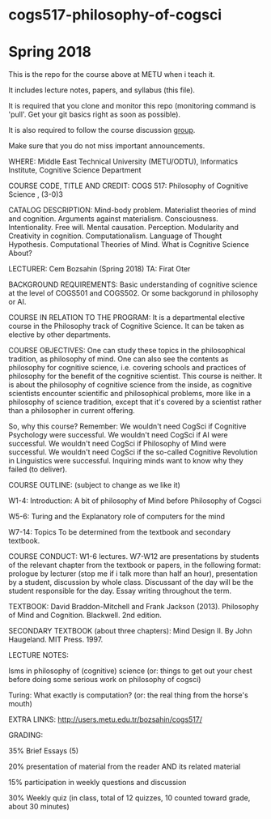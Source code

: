 # cogs517-philosophy-of-cogsci

# Spring 2018

This is the repo for the course above at METU when i teach it.

It includes lecture notes, papers, and syllabus (this file).

It is required that you clone and monitor this repo (monitoring command is 'pull'. Get your git basics right as soon as possible). 

It is also required to follow the course discussion [group](https://groups.google.com/forum/#!forum/metu-cogs517-phil-of-cogsci). 

Make sure that you do not miss important announcements.

WHERE: Middle East Technical University (METU/ODTU), Informatics Institute, Cognitive Science Department

COURSE CODE, TITLE AND CREDIT: COGS 517: Philosophy of Cognitive Science , (3-0)3

CATALOG DESCRIPTION: Mind-body problem. Materialist theories of mind and cognition. Arguments against materialism. Consciousness. Intentionality. Free will. Mental causation. Perception. Modularity and Creativity in cognition. Computationalism. Language of Thought Hypothesis. Computational Theories of Mind. What is Cognitive Science About?

LECTURER: Cem Bozsahin (Spring 2018) TA: Firat Oter

BACKGROUND REQUIREMENTS: Basic understanding of cognitive science at the level of COGS501 and COGS502. Or some backgorund in philosophy or AI.

COURSE IN RELATION TO THE PROGRAM: It is a departmental elective course in the Philosophy track of Cognitive Science. It can be taken as elective by other departments.

COURSE OBJECTIVES: One can study these topics in the philosophical tradition, as philosophy of mind. One can also see the contents as philosophy for cognitive science, i.e. covering schools and practices of philosophy for the benefit of the cognitive scientist. This course is neither. It is about the philosophy of cognitive science from the inside, as cognitive scientists encounter scientific and philosophical problems, more like in a philosophy of science tradition, except that it's covered by a scientist rather than a philosopher in current offering.

So, why this course? Remember: We wouldn't need CogSci if Cognitive Psychology were successful. We wouldn't need CogSci if AI were successful. We wouldn't need CogSci if Philosophy of Mind were successful. We wouldn't need CogSci if the so-called Cognitive Revolution in Linguistics were successful. Inquiring minds want to know why they failed (to deliver).

COURSE OUTLINE: (subject to change as we like it)

W1-4: Introduction: A bit of philosophy of Mind before Philosophy of Cogsci

W5-6: Turing and the Explanatory role of computers for the mind

W7-14: Topics To be determined from the textbook and secondary textbook.


COURSE CONDUCT: W1-6 lectures. W7-W12 are presentations by students of the relevant chapter from the textbook or papers, in the following format: prologue by lecturer (stop me if i talk more than half an hour), presentation by a student, discussion by whole class. Discussant of the day will be the student responsible for the day. Essay writing throughout the term.

TEXTBOOK: David Braddon-Mitchell and Frank Jackson (2013). Philosophy of Mind and Cognition. Blackwell. 2nd edition.

SECONDARY TEXTBOOK (about three chapters):
Mind Design II. By John Haugeland. MIT Press. 1997.

LECTURE NOTES:

Isms in philosophy of (cognitive) science (or: things to get out your chest before doing some serious work on philosophy of cogsci)

Turing: What exactly is computation? (or: the real thing from the horse's mouth)

EXTRA LINKS: http://users.metu.edu.tr/bozsahin/cogs517/

GRADING:

35% Brief Essays (5)

20% presentation of material from the reader AND its related material

15% participation in weekly questions and discussion

30% Weekly quiz (in class, total of 12 quizzes, 10 counted toward grade, about 30 minutes)
